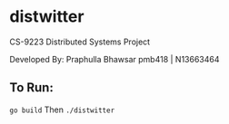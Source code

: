 # distwitter
CS-9223 Distributed Systems Project

Developed By:
Praphulla Bhawsar
pmb418 | N13663464

## To Run:
`go build`
Then
`./distwitter`


